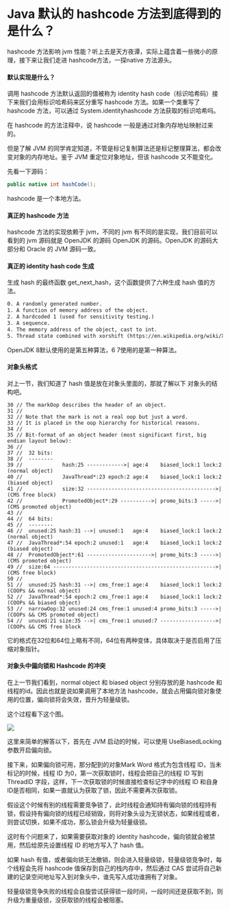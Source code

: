# Java 默认的 hashcode 方法到底得到的是什么？

hashcode 方法影响 jvm 性能？听上去是天方夜谭，实际上蕴含着一些微小的原理，接下来让我们走进 hashcode方法，一探native 方法源头。

#### 默认实现是什么？

调用 hashcode 方法默认返回的值被称为 identity hash code（标识哈希码）接下来我们会用标识哈希码来区分重写 hashcode 方法。如果一个类重写了 hashcode 方法，可以通过 System.identityhashcode 方法获取的标识哈希吗。

在 hashcode 的方法注释中，说 hashcode 一般是通过对象内存地址映射过来的。

但是了解 JVM 的同学肯定知道，不管是标记复制算法还是标记整理算法，都会改变对象的内存地址。鉴于 JVM 重定位对象地址，但该 hashcode 又不能变化。

先看一下源码：

```java
public native int hashCode();
```

hashcode 是一个本地方法。

#### 真正的 hashcode 方法

hashcode 方法的实现依赖于 jvm，不同的 jvm 有不同的是实现，我们目前可以看到的 jvm 源码就是 OpenJDK 的源码 OpenJDK 的源码。OpenJDK 的源码大部分和 Oracle 的 JVM 源码一致。

#### 真正的 identity hash code 生成

生成 hash 的最终函数 get_next_hash，这个函数提供了六种生成 hash 值的方法。

```xml
0. A randomly generated number.
1. A function of memory address of the object.
2. A hardcoded 1 (used for sensitivity testing.)
3. A sequence.
4. The memory address of the object, cast to int.
5. Thread state combined with xorshift (https://en.wikipedia.org/wiki/Xorshift)
```

OpenJDK 8默认使用的是第五种算法，6 7使用的是第一种算法。

#### 对象头格式

对上一节，我们知道了 hash 值是放在对象头里面的，那就了解以下 对象头的结构吧。

```
30 // The markOop describes the header of an object.
31 //
32 // Note that the mark is not a real oop but just a word.
33 // It is placed in the oop hierarchy for historical reasons.
34 //
35 // Bit-format of an object header (most significant first, big endian layout below):
36 //
37 //  32 bits:
38 //  --------
39 //             hash:25 ------------>| age:4    biased_lock:1 lock:2 (normal object)
40 //             JavaThread*:23 epoch:2 age:4    biased_lock:1 lock:2 (biased object)
41 //             size:32 ------------------------------------------>| (CMS free block)
42 //             PromotedObject*:29 ---------->| promo_bits:3 ----->| (CMS promoted object)
43 //
44 //  64 bits:
45 //  --------
46 //  unused:25 hash:31 -->| unused:1   age:4    biased_lock:1 lock:2 (normal object)
47 //  JavaThread*:54 epoch:2 unused:1   age:4    biased_lock:1 lock:2 (biased object)
48 //  PromotedObject*:61 --------------------->| promo_bits:3 ----->| (CMS promoted object)
49 //  size:64 ----------------------------------------------------->| (CMS free block)
50 //
51 //  unused:25 hash:31 -->| cms_free:1 age:4    biased_lock:1 lock:2 (COOPs && normal object)
52 //  JavaThread*:54 epoch:2 cms_free:1 age:4    biased_lock:1 lock:2 (COOPs && biased object)
53 //  narrowOop:32 unused:24 cms_free:1 unused:4 promo_bits:3 ----->| (COOPs && CMS promoted object)
54 //  unused:21 size:35 -->| cms_free:1 unused:7 ------------------>| (COOPs && CMS free block
```

它的格式在32位和64位上略有不同，64位有两种变体，具体取决于是否启用了压缩对象指针。

#### 对象头中偏向锁和 Hashcode 的冲突

在上一节我们看到，normal object 和 biased object 分别存放的是 hashcode 和线程的id。因此也就是说如果调用了本地方法 hashcode，就会占用偏向锁对象使用的位置，偏向锁将会失效，晋升为轻量级锁。

这个过程看下这个图。

![](/picture/642.png)

这里来简单的解答以下，首先在 JVM 启动的时候，可以使用 UseBiasedLocking 参数开启偏向锁。

接下来，如果偏向锁可用，那分配到的对象Mark Word 格式为包含线程 ID，当未标记的时候，线程 ID 为0，第一次获取锁时，线程会把自己的线程 ID 写到 ThreadID 字段，这样，下一次获取锁的时候直接检查标记字中的线程 ID 和自身 ID是否相同，如果一直就认为获取了锁，因此不需要再次获取锁。

假设这个时候有别的线程需要竞争锁了，此时线程会通知持有偏向锁的线程持有锁，假设持有偏向锁的线程已经销毁，则将对象头设为无锁状态，如果线程或者，则尝试切换，如果不成功，那么锁会升级为轻量级锁。

这时有个问题来了，如果需要获取对象的 identity hashcode，偏向锁就会被禁用，然后给原先设置线程 ID 的地方写入了 hash 值。

如果 hash 有值，或者偏向锁无法撤销，则会进入轻量级锁，轻量级锁竞争时，每个线程会先将 hashcode 值保存到自己的栈内存中，然后通过 CAS 尝试将自己新建的记录空间地址写入到对象头中，谁先写入成功谁拥有了对象。

轻量级锁竞争失败的线程会自旋尝试获得锁一段时间，一段时间还是获取不到，则升级为重量级锁，没获取锁的线程会被阻塞。







































